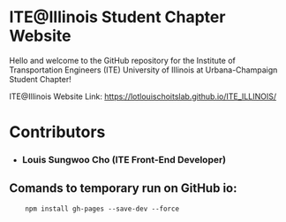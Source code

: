 # ITE@Illinois Student Chapter Website
Hello and welcome to the GitHub repository for the Institute of Transportation Engineers (ITE) University of Illinois at Urbana-Champaign Student Chapter!

ITE@Illinois Website Link: https://lotlouischoitslab.github.io/ITE_ILLINOIS/


# Contributors

- ### Louis Sungwoo Cho (ITE Front-End Developer)


## Comands to temporary run on GitHub io: 

        npm install gh-pages --save-dev --force 
